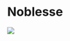 # Noblesse

![](https://manhwaz.com/app/manga/uploads/covers/06da8a8e962218aa3b85bd6de15fe719.jpg)

<!-- Prince Kaizen Namwali -->
